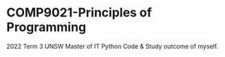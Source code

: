 # COMP9021-Principles of Programming
2022 Term 3 UNSW Master of IT
Python Code & Study outcome of myself.
